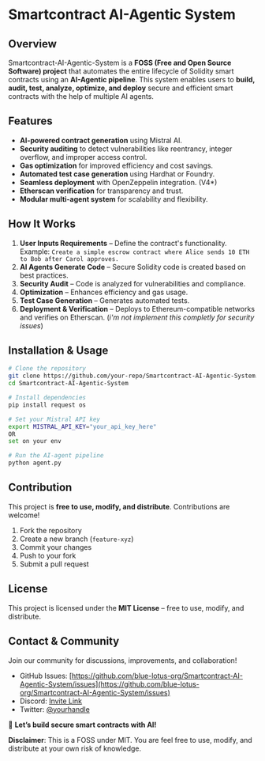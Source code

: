 # Smartcontract AI-Agentic System

## Overview
Smartcontract-AI-Agentic-System is a **FOSS (Free and Open Source Software) project** that automates the entire lifecycle of Solidity smart contracts using an **AI-Agentic pipeline**. This system enables users to **build, audit, test, analyze, optimize, and deploy** secure and efficient smart contracts with the help of multiple AI agents.

## Features
- **AI-powered contract generation** using Mistral AI.
- **Security auditing** to detect vulnerabilities like reentrancy, integer overflow, and improper access control.
- **Gas optimization** for improved efficiency and cost savings.
- **Automated test case generation** using Hardhat or Foundry.
- **Seamless deployment** with OpenZeppelin integration. (V4*)
- **Etherscan verification** for transparency and trust.
- **Modular multi-agent system** for scalability and flexibility.

## How It Works
1. **User Inputs Requirements** – Define the contract's functionality. Example: `Create a simple escrow contract where Alice sends 10 ETH to Bob after Carol approves.`
2. **AI Agents Generate Code** – Secure Solidity code is created based on best practices.
3. **Security Audit** – Code is analyzed for vulnerabilities and compliance.
4. **Optimization** – Enhances efficiency and gas usage.
5. **Test Case Generation** – Generates automated tests.
6. **Deployment & Verification** – Deploys to Ethereum-compatible networks and verifies on Etherscan. (*i'm not implement this completly for security issues*)

## Installation & Usage
```bash
# Clone the repository
git clone https://github.com/your-repo/Smartcontract-AI-Agentic-System.git
cd Smartcontract-AI-Agentic-System

# Install dependencies
pip install request os

# Set your Mistral API key
export MISTRAL_API_KEY="your_api_key_here"
OR
set on your env

# Run the AI-agent pipeline
python agent.py
```

## Contribution
This project is **free to use, modify, and distribute**. Contributions are welcome!

1. Fork the repository
2. Create a new branch (`feature-xyz`)
3. Commit your changes
4. Push to your fork
5. Submit a pull request

## License
This project is licensed under the **MIT License** – free to use, modify, and distribute.

## Contact & Community
Join our community for discussions, improvements, and collaboration!
- GitHub Issues: [https://github.com/blue-lotus-org/Smartcontract-AI-Agentic-System/issues](https://github.com/blue-lotus-org/Smartcontract-AI-Agentic-System/issues)
- Discord: [Invite Link](#)
- Twitter: [@yourhandle](#)

🚀 **Let’s build secure smart contracts with AI!**

**Disclaimer**: This is a FOSS under MIT. You are feel free to use, modify, and distribute at your own risk of knowledge.

